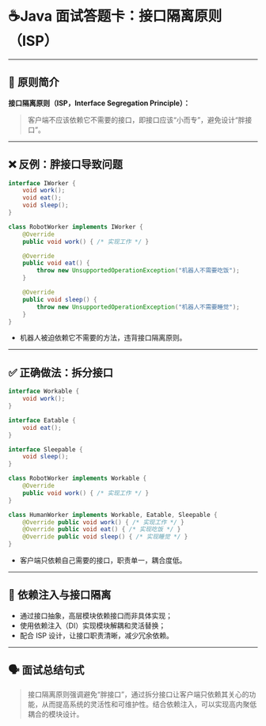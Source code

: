 # ☕Java 面试答题卡：接口隔离原则（ISP）

---

## 🧠 原则简介

**接口隔离原则（ISP，Interface Segregation Principle）：**  
> 客户端不应该依赖它不需要的接口，即接口应该“小而专”，避免设计“胖接口”。

---

## ❌ 反例：胖接口导致问题

```java
interface IWorker {
    void work();
    void eat();
    void sleep();
}

class RobotWorker implements IWorker {
    @Override
    public void work() { /* 实现工作 */ }

    @Override
    public void eat() {
        throw new UnsupportedOperationException("机器人不需要吃饭");
    }

    @Override
    public void sleep() {
        throw new UnsupportedOperationException("机器人不需要睡觉");
    }
}
```

- 机器人被迫依赖它不需要的方法，违背接口隔离原则。

------

## ✅ 正确做法：拆分接口

```java
interface Workable {
    void work();
}

interface Eatable {
    void eat();
}

interface Sleepable {
    void sleep();
}

class RobotWorker implements Workable {
    @Override
    public void work() { /* 实现工作 */ }
}

class HumanWorker implements Workable, Eatable, Sleepable {
    @Override public void work() { /* 实现工作 */ }
    @Override public void eat() { /* 实现吃饭 */ }
    @Override public void sleep() { /* 实现睡觉 */ }
}
```

- 客户端只依赖自己需要的接口，职责单一，耦合度低。

------

## 🔗 依赖注入与接口隔离

- 通过接口抽象，高层模块依赖接口而非具体实现；
- 使用依赖注入（DI）实现模块解耦和灵活替换；
- 配合 ISP 设计，让接口职责清晰，减少冗余依赖。

------

## 🗣 面试总结句式

> 接口隔离原则强调避免“胖接口”，通过拆分接口让客户端只依赖其关心的功能，从而提高系统的灵活性和可维护性。结合依赖注入，可以实现高内聚低耦合的模块设计。